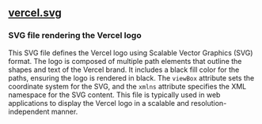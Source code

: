 ## [vercel.svg](vercel.svg)

### SVG file rendering the Vercel logo

This SVG file defines the Vercel logo using Scalable Vector Graphics (SVG) format. The logo is composed of multiple path elements that outline the shapes and text of the Vercel brand. It includes a black fill color for the paths, ensuring the logo is rendered in black. The `viewBox` attribute sets the coordinate system for the SVG, and the `xmlns` attribute specifies the XML namespace for the SVG content. This file is typically used in web applications to display the Vercel logo in a scalable and resolution-independent manner.

